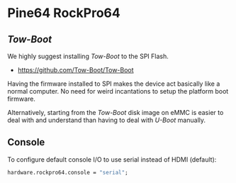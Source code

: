 # Pine64 RockPro64

## _Tow-Boot_

We highly suggest installing _Tow-Boot_ to the SPI Flash.

- https://github.com/Tow-Boot/Tow-Boot

Having the firmware installed to SPI makes the device act basically like a
normal computer. No need for weird incantations to setup the platform boot
firmware.

Alternatively, starting from the _Tow-Boot_ disk image on eMMC is easier to
deal with and understand than having to deal with _U-Boot_ manually.

## Console

To configure default console I/O to use serial instead of HDMI (default):

```nix
hardware.rockpro64.console = "serial";
```

